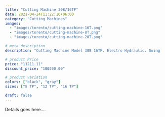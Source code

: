 ```yaml
---
title: "Cutting Machine 308/16TP"
date: 2021-04-24T11:22:16+06:00
category: "Cutting Machines"
images:
  - "images/torento/cutting-machine-16T.png"
  - "images/torento/cutting-machine-8T.png"
  - "images/torento/cutting-machine-20T.png"

# meta description
description: "Cutting Machine Model 308 16TP. Electro Hydraulic. Swing Arm Clicking 16 Ton."

# product Price
price: "11211.11"
discount_price: "100200.00"

# product variation
colors: ["black", "gray"]
sizes: ["8 TP", "12 TP", "16 TP"]

draft: false
---
```


Details goes here....
